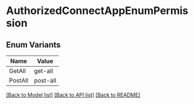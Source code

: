 # AuthorizedConnectAppEnumPermission

## Enum Variants

| Name | Value |
|---- | -----|
| GetAll | get-all |
| PostAll | post-all |


[[Back to Model list]](../README.md#documentation-for-models) [[Back to API list]](../README.md#documentation-for-api-endpoints) [[Back to README]](../README.md)


